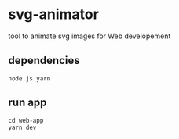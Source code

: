 # svg-animator
tool to animate svg images for Web developement


## dependencies

```
node.js yarn
```

## run app 
```
cd web-app
yarn dev
```
